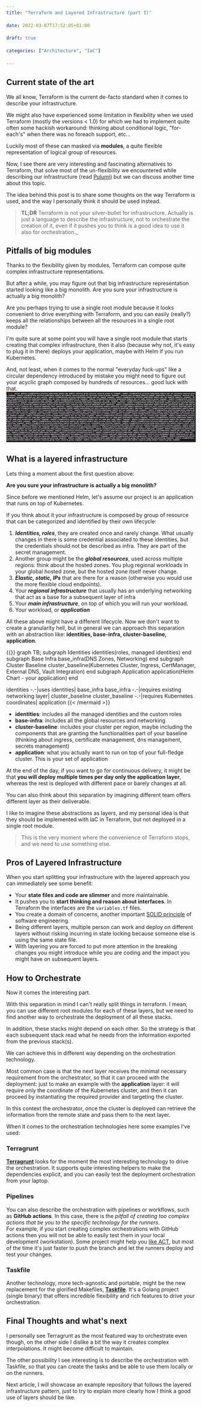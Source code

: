 ```yaml
---
title: "Terraform and Layered Infrastructure (part I)"

date: 2022-03-07T17:52:05+01:00

draft: true

categories: ["Architecture", "IaC"]

---
```


## Current state of the art

We all know, Terraform is the current de-facto standard when it comes to describe your infrastructure.

We might also have experienced some limitation in flexibility when we used Terraform (mostly the versions < 1.0) for
which we had to implement quite often some hackish workaround: thinking about conditional logic, "for-each's" when there
was no foreach support, etc...

Luckily most of these can masked via **modules**, a quite flexible representation of logical group of resources.

Now, I see there are very interesting and fascinating alternatives to Terraform, that solve most of the un-flexibility
we encountered while describing our infrastructure (read [Pulumi](https://www.pulumi.com/)) but we can discuss another
time about this topic.

The idea behind this post is to share some thoughts on the way Terraform is used, and the way I personally think it
should be used instead.

> **TL;DR** Terraform is not your silver-bullet for infrastructure. Actually is just a language to describe the infrastructure, not to orchestrate the creation of it, even if it pushes you to think is a good idea to use it also for orchestration._


## Pitfalls of big modules

Thanks to the flexibility given by modules, Terraform can compose quite complex infrastructure representations.

But after a while, you may figure out that big infrastructure representation started looking like a big monolith. Are
you sure your infrastructure is actually a big monolith?

Are you perhaps trying to use a single root module because it looks convenient to drive everything with Terraform, and
you can easily (really?) keeps all the relationships between all the resources in a single root module?

I'm quite sure at some point you will have a single root module that starts creating that complex infrastructure, then
it also (because why not, it's easy to plug it in there) deploys your application, maybe with Helm if you run
Kubernetes.

And, not least, when it comes to the normal "everyday fuck-ups" like a circular dependency introduced by mistake you
might need to figure out your acyclic graph composed by hundreds of resources... good luck with that.
![cyclic-dep-hell.webp](cyclic-dep-hell.webp)

## What is a layered infrastructure

Lets thing a moment about the first question above:

**Are you sure your infrastructure is actually a big monolith?**

Since before we mentioned Helm, let's assume our project is an application that runs on top of Kubernetes.

If you think about it your infrastructure is composed by group of resource that can be categorized and identified by
their own lifecycle:

1. _**Identities, roles**_, they are created once and rarely change. What usually changes in there is some credential
   associated to these identities, but the credentials should not be described as infra. They are part of the secret
   management.
2. Another group might be the _**global resources**_, used across multiple regions: think about the hosted zones. You
   plug regional workloads in your global hosted zone, but the hosted zone itself never change.
3. _**Elastic, static, IPs**_ that are there for a reason (otherwise you would use the more flexible cloud endpoints).
4. Your _**regional infrastructure**_ that usually has an underlying networking that act as a base for a subsequent
   layer of infra
5. Your _**main infrastructure**_, on top of which you will run your workload.
6. Your workload, or _**application**_

All these above might have a different lifecycle. Now we don't want to create a granularity hell, but in general we can
approach this separation with an abstraction like: **identities, base-infra, cluster-baseline, application**.

{{<mermaid align="center">}} 
graph TB; 
subgraph Identities 
    identities(roles, managed identities)
end 
subgraph Base Infra 
    base_infra(DNS Zones, Networking)
end 
subgraph Cluster Baseline 
    cluster_baseline(Kubernetes Cluster, Ingress, CertManager, External DNS, Vault Integration)
end 
subgraph Application 
    application(Helm Chart - your application)
end

identities -.-|uses identities| base_infra 
base_infra -.-|requires existing networking layer| cluster_baseline
cluster_baseline -.-|requires Kubernetes coordinates| application 
{{< /mermaid >}}

- **identities**: includes all the managed identities and the custom roles
- **base-infra**: includes all the global resources and networking
- **cluster-baseline**: includes your cluster per region, maybe including the components that are granting the
  functionalities part of your baseline (thinking about ingress, certificate management, dns management, secrets
  management)
- **application**: what you actually want to run on top of your full-fledge cluster. This is your set of application

At the end of the day, if you want to go for continuous delivery, it might be that **you will deploy multiple times per
day only the application layer**, whereas the rest is deployed with different pace or barely changes at all.

You can also think about this separation by imagining different team offers different layer as their deliverable.

I like to imagine these abstractions as layers, and my personal idea is that they should be implemented with IaC in
Terraform, but not deployed in a single root module.

> This is the very moment where the convenience of Terraform stops, and we need to use something else.

## Pros of Layered Infrastructure

When you start splitting your infrastructure with the layered approach you can immediately see some benefit:

- Your **state files and code are slimmer** and more maintainable.
- It pushes you to **start thinking and reason about interfaces**. In Terraform the interfaces are the `variables.tf`
  files.
- You create a domain of concerns, another important [SOLID principle](https://en.wikipedia.org/wiki/SOLID) of software
  engineering.
- Being different layers, multiple person can work and deploy on different layers without risking incurring in state
  locking because someone else is using the same state file.
- With layering you are forced to put more attention in the breaking changes you might introduce while you are coding
  and the impact you might have on subsequent layers.

## How to Orchestrate

Now it comes the interesting part.

With this separation in mind I can't really split things in terraform. I mean, you can use different root modules for
each of these layers, but we need to find another way to orchestrate the deployment of all these stacks.

In addition, these stacks might depend on each other. So the strategy is that each subsequent stack read what he needs
from the information exported from the previous stack(s).

We can achieve this in different way depending on the orchestration technology.

Most common case is that the next layer receives the minimal necessary requirement from the orchestrator, so that it can
proceed with the deployment: just to make an example with the  **application** layer: it will require only the
coordinate of the Kubernetes cluster, and then it can proceed by instantiating the required provider and targeting the
cluster.

In this context the orchestrator, once the cluster is deployed can retrieve the information from the remote state and
pass them to the next layer.

When it comes to the orchestration technologies here some examples I've used:

### Terragrunt

**[Terragrunt](https://terragrunt.gruntwork.io/)** looks for the moment the most interesting technology to drive the
orchestration. It supports quite interesting helpers to make the dependencies explicit, and you can easily test the
deployment orchestration from your laptop.


### Pipelines

You can also describe the orchestration with pipelines or workflows, such as **GitHub actions**. In this case, there is
the
_pitfall of creating too complex actions that tie you to the specific technology for the runners_.  
For example, if you start creating complex orchestrations with GitHub actions then you will not be able to easily test
them in your local development (workstation). Some project might help you [like ACT](https://github.com/nektos/act), but
most of the time it's just faster to push the branch and let the runners deploy and test your changes.

### Taskfile

Another technology, more tech-agnostic and portable, might be the new replacement for the glorified Makefiles,
**[Taskfile](https://taskfile.dev/#/)**. It's a Golang project (single binary) that offers incredible flexibility and
rich features to drive your orchestration.


## Final Thoughts and what's next

I personally see Terragrunt as the most featured way to orchestrate even though, on the other side I dislike a bit the
way it creates complex interpolations. It might become difficult to maintain.

The other possibility I see interesting is to describe the orchestration with Taskfile, so that you can create the tasks
and be able to use them locally or on the runners.

Next article, I will showcase an example repository that follows the layered infrastructure pattern, just to try to
explain more clearly how I think a good use of layers should be like.